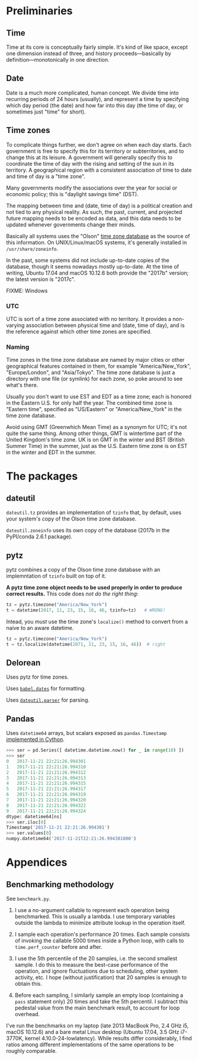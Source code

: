 # Preliminaries


## Time

Time at its core is conceptually fairly simple.  It's kind of like space, except
one dimension instead of three, and history proceeds&mdash;basically by
definition&mdash;monotonically in one direction.


## Date

Date is a much more complicated, human concept.  We divide time into recurring
periods of 24 hours (usually), and represent a time by specifying which day
period (the date) and how far into this day (the time of day, or sometimes just
"time" for short).


## Time zones

To complicate things further, we don't agree on when each day starts.  Each
government is free to specify this for its territory or subterritories, and to
change this at its leisure.  A government will generally specify this to
coordinate the time of day with the rising and setting of the sun in its
territory.  A geographical region with a consistent association of time to date
and time of day is a "time zone".  

Many governments modify the associations over the year for social or economic
policy; this is "daylight savings time" (DST).

The mapping between time and (date, time of day) is a political creation and not
tied to any physical reality.  As such, the past, current, and projected future
mapping needs to be encoded as data, and this data needs to be updated whenever
governments change their minds.  

Basically all systems uses the "Olson" [time zone
database](https://en.wikipedia.org/wiki/Tz_database) as the source of this
information.  On UNIX/Linux/macOS systems, it's generally installed in
`/usr/share/zoneinfo`.

In the past, some systems did not include up-to-date copies of the database,
though it seems nowadays mostly up-to-date.  At the time of writing, Ubuntu
17.04 and macOS 10.12.6 both provide the "2017b" version; the latest version is
"2017c".

FIXME: Windows

### UTC

UTC is sort of a time zone associated with no territory.  It provides a
non-varying association between physical time and (date, time of day), and is
the reference against which other time zones are specified.

### Naming

Time zones in the time zone database are named by major cities or other
geographical features contained in them, for example "America/New_York",
"Europe/London", and "Asia/Tokyo".  The time zone database is just a directory
with one file (or symlink) for each zone, so poke around to see what's there.

Usually you don't want to use EST and EDT as a time zone; each is honored in the
Eastern U.S. for only half the year.  The combined time zone is "Eastern time",
specified as "US/Eastern" or "America/New_York" in the time zone database.

Avoid using GMT (Greenwhich Mean Time) as a synonym for UTC; it's not quite the
same thing.  Among other things, GMT is wintertime part of the United Kingdom's
time zone.  UK is on GMT in the winter and BST (British Summer Time) in the
summer, just as the U.S. Eastern time zone is on EST in the winter and EDT in
the summer.


# The packages

## dateutil

`dateutil.tz` provides an implementation of `tzinfo` that, by default, uses
your system's copy of the Olson time zone database.

`dateutil.zoneinfo` uses its own copy of the database (2017b in the PyPI/conda
2.6.1 package).


## pytz

pytz combines a copy of the Olson time zone database with an implemntation of
`tzinfo` built on top of it.  

**A pytz time zone object needs to be used properly in order to produce correct
results.**  This code does _not do the right thing_:

```py
tz = pytz.timezone("America/New_York")
t = datetime(2017, 11, 23, 15, 16, 46, tzinfo=tz)   # WRONG!
```

Intead, you _must_ use the time zone's `localize()` method to convert from
a naive to an aware datetime.

```py
tz = pytz.timezone("America/New_York")
t = tz.localize(datetime(2071, 11, 23, 15, 16, 46))  # right
```


## Delorean

Uses pytz for time zones.

Uses [`babel.dates`](http://babel.pocoo.org/en/latest/api/dates.html) for
formatting.

Uses [`dateutil.parser`](http://dateutil.readthedocs.io/en/stable/parser.html)
for parsing.



## Pandas

Uses `datetime64` arrays, but scalars exposed as `pandas.Timestamp` 
[implemented in Cython](https://github.com/pandas-dev/pandas/blob/master/pandas/_libs/tslibs/timestamps.pyx).

```py
>>> ser = pd.Series([ datetime.datetime.now() for _ in range(10) ])
>>> ser
0   2017-11-21 22:21:26.994301
1   2017-11-21 22:21:26.994310
2   2017-11-21 22:21:26.994312
3   2017-11-21 22:21:26.994313
4   2017-11-21 22:21:26.994315
5   2017-11-21 22:21:26.994317
6   2017-11-21 22:21:26.994319
7   2017-11-21 22:21:26.994320
8   2017-11-21 22:21:26.994322
9   2017-11-21 22:21:26.994324
dtype: datetime64[ns]
>>> ser.iloc[0]
Timestamp('2017-11-21 22:21:26.994301')
>>> ser.values[0]
numpy.datetime64('2017-11-21T22:21:26.994301000')
```


# Appendices

## Benchmarking methodology

See `benchmark.py`.

1. I use a no-argument callable to represent each operation being benchmarked.
   This is usually a lambda.  I use temporary variables outside the lambda
   to minimize attribute lookup in the operation itself.

1. I sample each operation's performance 20 times.  Each sample consists of
   invoking the callable 5000 times inside a Python loop, with calls to
   `time.perf_counter` before and after. 

1. I use the 5th percentile of the 20 samples, i.e. the second smallest sample.
   I do this to measure the best-case performance of the operation, and ignore
   fluctuations due to scheduling, other system activity, etc.  I hope (without
   justification) that 20 samples is enough to obtain this.

1. Before each sampling, I similarly sample an empty loop (containing a `pass`
   statement only) 20 times and take the 5th percentil.  I subtract this
   pedestal value from the main benchmark result, to account for loop overhead.

I've run the benchmarks on my laptop (late 2013 MacBook Pro, 2.4 GHz i5, macOS
10.12.6) and a bare metal Linux desktop (Ubuntu 17.04, 3.5 GHz i7-3770K, kernel
4.10.0-24-lowlatency).  While results differ considerably, I find ratios among
different implementations of the same operations to be roughly comparable.

